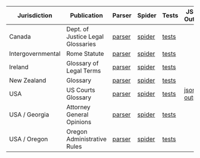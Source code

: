 | Jurisdiction | Publication | Parser | Spider | Tests | JSON Output |
| ------------ | ----------- | ------ | ------ | ----- | ----------- |
| Canada | Dept. of Justice Legal Glossaries | [parser](https://github.com/public-law/open-gov-crawlers/blob/master/public_law/parsers/usa/georgia_ag_opinions.py) | [spider](https://github.com/public-law/open-gov-crawlers/blob/master/public_law/spiders/usa/georgia_ag_opinions.py) | [tests](https://github.com/public-law/open-gov-crawlers/blob/master/tests/public_law/parsers/usa/georgia_ag_opinionstest.py) |  |
| Intergovernmental | Rome Statute | [parser](https://github.com/public-law/open-gov-crawlers/blob/master/public_law/parsers/usa/georgia_ag_opinions.py) | [spider](https://github.com/public-law/open-gov-crawlers/blob/master/public_law/spiders/usa/georgia_ag_opinions.py) | [tests](https://github.com/public-law/open-gov-crawlers/blob/master/tests/public_law/parsers/usa/georgia_ag_opinionstest.py) |  |
| Ireland | Glossary of Legal Terms | [parser](https://github.com/public-law/open-gov-crawlers/blob/master/public_law/parsers/usa/georgia_ag_opinions.py) | [spider](https://github.com/public-law/open-gov-crawlers/blob/master/public_law/spiders/usa/georgia_ag_opinions.py) | [tests](https://github.com/public-law/open-gov-crawlers/blob/master/tests/public_law/parsers/usa/georgia_ag_opinionstest.py) |  |
| New Zealand | Glossary | [parser](https://github.com/public-law/open-gov-crawlers/blob/master/public_law/parsers/usa/georgia_ag_opinions.py) | [spider](https://github.com/public-law/open-gov-crawlers/blob/master/public_law/spiders/usa/georgia_ag_opinions.py) | [tests](https://github.com/public-law/open-gov-crawlers/blob/master/tests/public_law/parsers/usa/georgia_ag_opinionstest.py) |  |
| USA | US Courts Glossary | [parser](https://github.com/public-law/open-gov-crawlers/blob/master/public_law/parsers/usa/georgia_ag_opinions.py) | [spider](https://github.com/public-law/open-gov-crawlers/blob/master/public_law/spiders/usa/georgia_ag_opinions.py) | [tests](https://github.com/public-law/open-gov-crawlers/blob/master/tests/public_law/parsers/usa/georgia_ag_opinionstest.py) | [json output](https://github.com/public-law/datasets/blob/master/UnitedStates/us-courts-glossary.json) |
| USA / Georgia | Attorney General Opinions | [parser](https://github.com/public-law/open-gov-crawlers/blob/master/public_law/parsers/usa/georgia_ag_opinions.py) | [spider](https://github.com/public-law/open-gov-crawlers/blob/master/public_law/spiders/usa/georgia_ag_opinions.py) | [tests](https://github.com/public-law/open-gov-crawlers/blob/master/tests/public_law/parsers/usa/georgia_ag_opinionstest.py) |  |
| USA / Oregon | Oregon Administrative Rules | [parser](https://github.com/public-law/open-gov-crawlers/blob/master/public_law/parsers/usa/georgia_ag_opinions.py) | [spider](https://github.com/public-law/open-gov-crawlers/blob/master/public_law/spiders/usa/georgia_ag_opinions.py) | [tests](https://github.com/public-law/open-gov-crawlers/blob/master/tests/public_law/parsers/usa/georgia_ag_opinionstest.py) |  |
